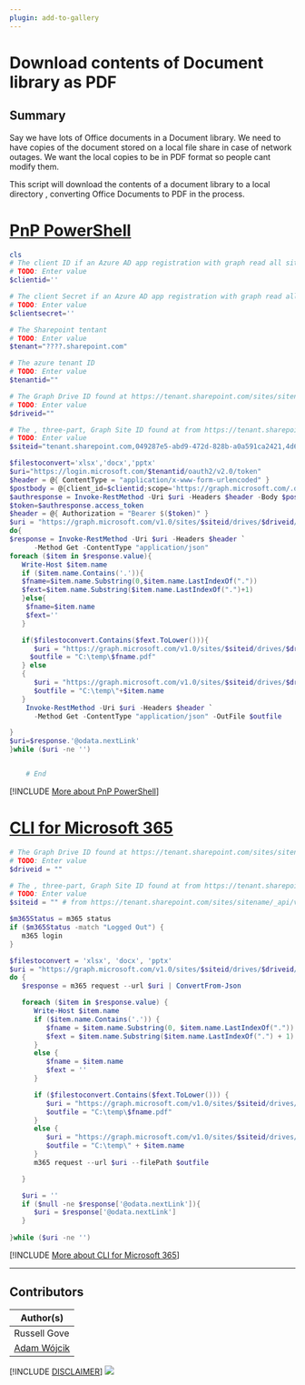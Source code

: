 ```yaml
---
plugin: add-to-gallery
---
```


# Download contents of Document library as PDF

## Summary

Say we have lots of Office documents in a Document library. We need to have copies of the document
stored on a local file share in case of network outages. We want the local copies to be in PDF format so people cant modify them.

This script will download the contents of a document library to a local directory , converting Office Documents to PDF in the process.

# [PnP PowerShell](#tab/pnpps)

```powershell
cls
# The client ID if an Azure AD app registration with graph read all sites app-only permission
# TODO: Enter value
$clientid=''

# The client Secret if an Azure AD app registration with graph read all sites app-only permission
# TODO: Enter value
$clientsecret=''

# The Sharepoint tentant
# TODO: Enter value
$tenant="????.sharepoint.com"

# The azure tenant ID
# TODO: Enter value
$tenantid=""

# The Graph Drive ID found at https://tenant.sharepoint.com/sites/sitename/_api/v2.0/drives
# TODO: Enter value
$driveid=""

# The , three-part, Graph Site ID found at from https://tenant.sharepoint.com/sites/sitename/_api/v2.0/sites/root
# TODO: Enter value
$siteid="tenant.sharepoint.com,049287e5-abd9-472d-828b-a0a591ca2421,4d6b2467-70b2-46c6-a8a1-c8aa40f1bc9a" # from https://tenant.sharepoint.com/sites/sitename/_api/v2.0/sites/root

$filestoconvert='xlsx','docx','pptx'
$uri="https://login.microsoft.com/$tenantid/oauth2/v2.0/token"
$header = @{ ContentType = "application/x-www-form-urlencoded" }
$postbody = @{client_id=$clientid;scope='https://graph.microsoft.com/.default';client_secret=$clientsecret;grant_type='client_credentials'}
$authresponse = Invoke-RestMethod -Uri $uri -Headers $header -Body $postbody -Method Post
$token=$authresponse.access_token
$header = @{ Authorization = "Bearer $($token)" }
$uri = "https://graph.microsoft.com/v1.0/sites/$siteid/drives/$driveid/root/children"
do{
$response = Invoke-RestMethod -Uri $uri -Headers $header `
      -Method Get -ContentType "application/json" 
foreach ($item in $response.value){
   Write-Host $item.name
   if ($item.name.Contains('.')){
   $fname=$item.name.Substring(0,$item.name.LastIndexOf("."))
   $fext=$item.name.Substring($item.name.LastIndexOf(".")+1)
   }else{
    $fname=$item.name
    $fext=''
   }

   if($filestoconvert.Contains($fext.ToLower())){
      $uri = "https://graph.microsoft.com/v1.0/sites/$siteid/drives/$driveid/items/"+$item.id+"/content?format=pdf"
     $outfile = "C:\temp\$fname.pdf"
   } else
   {
      $uri = "https://graph.microsoft.com/v1.0/sites/$siteid/drives/$driveid/items/"+$item.id+"/content"
      $outfile = "C:\temp\"+$item.name
   }
    Invoke-RestMethod -Uri $uri -Headers $header `
      -Method Get -ContentType "application/json" -OutFile $outfile 

}
$uri=$response.'@odata.nextLink'
}while ($uri -ne '')


    # End

```
[!INCLUDE [More about PnP PowerShell](../../docfx/includes/MORE-PNPPS.md)]

# [CLI for Microsoft 365](#tab/cli-m365-ps)
```powershell
# The Graph Drive ID found at https://tenant.sharepoint.com/sites/sitename/_api/v2.0/drives
# TODO: Enter value
$driveid = ""

# The , three-part, Graph Site ID found at from https://tenant.sharepoint.com/sites/sitename/_api/v2.0/sites/root
# TODO: Enter value
$siteid = "" # from https://tenant.sharepoint.com/sites/sitename/_api/v2.0/sites/root

$m365Status = m365 status
if ($m365Status -match "Logged Out") {
   m365 login
}

$filestoconvert = 'xlsx', 'docx', 'pptx'
$uri = "https://graph.microsoft.com/v1.0/sites/$siteid/drives/$driveid/root/children"
do {
   $response = m365 request --url $uri | ConvertFrom-Json

   foreach ($item in $response.value) {
      Write-Host $item.name
      if ($item.name.Contains('.')) {
         $fname = $item.name.Substring(0, $item.name.LastIndexOf("."))
         $fext = $item.name.Substring($item.name.LastIndexOf(".") + 1)
      }
      else {
         $fname = $item.name
         $fext = ''
      }

      if ($filestoconvert.Contains($fext.ToLower())) {
         $uri = "https://graph.microsoft.com/v1.0/sites/$siteid/drives/$driveid/items/" + $item.id + "/content?format=pdf"
         $outfile = "C:\temp\$fname.pdf"
      }
      else {
         $uri = "https://graph.microsoft.com/v1.0/sites/$siteid/drives/$driveid/items/" + $item.id + "/content"
         $outfile = "C:\temp\" + $item.name
      }
      m365 request --url $uri --filePath $outfile

   }

   $uri = ''
   if ($null -ne $response['@odata.nextLink']){
      $uri = $response['@odata.nextLink']
   }
      
}while ($uri -ne '')
```
[!INCLUDE [More about CLI for Microsoft 365](../../docfx/includes/MORE-CLIM365.md)]
***

## Contributors

| Author(s) |
|-----------|
| Russell Gove |
| [Adam Wójcik](https://github.com/Adam-it)|

[!INCLUDE [DISCLAIMER](../../docfx/includes/DISCLAIMER.md)]
<img src="https://m365-visitor-stats.azurewebsites.net/script-samples/scripts/graph-download-office-documents-as-pdf" aria-hidden="true" />

